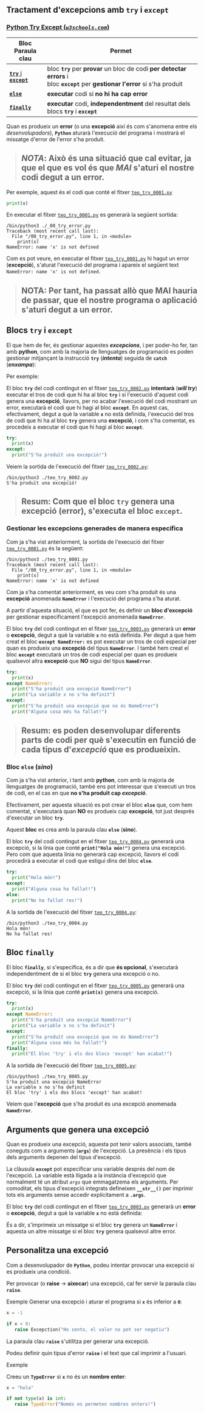 ## Tractament d'excepcions amb **```try```** i **```except```**

### [Python Try Except (***```w3schools.com```***)](https://www.w3schools.com/python/python_try_except.asp)

|Bloc<br>Paraula clau|Permet|
|----|----|
|[**```try```** i<br>**```except```**](#blocs-try-i-except)|bloc **```try```** per **provar** un bloc de codi **per detectar errors** i<br>bloc **```except```** per **gestionar l'error** si s'ha produit|
|[**```else```**](#bloc-else-sino)|**executar** codi si **no hi ha cap error**|
|[**```finally```**](#bloc-finally)|**executar** codi, **independentment** del resultat dels blocs **```try```** i **```except```**|

Quan es produeix un **error** (o una **excepció** així és com s'anomena entre els *desenvolupadors*), **```Python```** aturarà l'execució del programa i mostrarà el missatge d'error de l'error s'ha produit. 

> ## ***NOTA***: Això és una situació que cal evitar, ja que el que es vol és que ***MAI*** s'aturi el nostre codi degut a un error.

Per exemple, aquest és el codi que conté el fitxer <a href="https://github.com/joanpardogine/apunts-de-python-jekyll/raw/main/fitxers/teoria/teo_try_0001.py" target="_blank"> <code>teo_try_0001.py</code></a>

```python
print(x)
```

En executar el fitxer <a href="https://github.com/joanpardogine/apunts-de-python-jekyll/raw/main/fitxers/teoria/teo_try_0001.py" target="_blank"><code>teo_try_0001.py</code></a> es generarà la següent sortida:

```
/bin/python3 ./_00_try_error.py
Traceback (most recent call last):
  File "/00_try_error.py", line 1, in <module>
    print(x)
NameError: name 'x' is not defined
```

Com es pot veure, en executar el fitxer <a href="https://github.com/joanpardogine/apunts-de-python-jekyll/raw/main/fitxers/teoria/teo_try_0001.py" target="_blank"><code>teo_try_0001.py</code></a> hi hagut un error (**excepció**), s'aturat l'execució del programa i apareix el següent text ```NameError: name 'x' is not defined```.

> ## **NOTA**: Per tant, ha passat allò que MAI hauria de passar, que el nostre programa o aplicació s'aturi degut a un error.

## Blocs **```try```** i **```except```**

El que hem de fer, és gestionar aquestes ***excepcions***, i per poder-ho fer, tan amb **python**, com amb la majoria de llenguatges de programació es poden gestionar mitjançant la instrucció **```try```** (***intenta***) seguida de **```catch```** (***enxampa***):

Per exemple:

El bloc **```try```** del codi contingut en el fitxer <a href="https://github.com/joanpardogine/apunts-de-python-jekyll/raw/main/fitxers/teoria/teo_try_0002.py" target="_blank"> <code>teo_try_0002.py</code></a> **intentarà** (***will try***) executar el tros de codi que hi ha al bloc **```try```** i si l'execució d'aquest codi genera una **excepció**, llavors, per no acabar l'execució del codi mostrant un error, executarà el codi que hi hagi al bloc **```except```**. En aquest cas, efectivament, degut a què la variable **```x```** no està definida, l'execució del tros de codi que hi ha al bloc **```try```** genera una **excepció**, i com s'ha comentat, es procedeix a executar el codi que hi hagi al bloc **```except```**.

```python
try:
  print(x)
except:
  print("S'ha produït una excepció!")
```

Veiem la sortida de l'execució del fitxer <a href="https://github.com/joanpardogine/apunts-de-python-jekyll/raw/main/fitxers/teoria/teo_try_0002.py" target="_blank"><code>teo_try_0002.py</code></a>:

```
/bin/python3 ./teo_try_0002.py
S'ha produït una excepció!
```

> ## **Resum**: Com que el bloc **```try```** genera una **excepció** (**error**), s'executa el bloc **```except```**.

### Gestionar les excepcions generades de manera especifica

Com ja s'ha vist anteriorment, la sortida de l'execució del fitxer <a href="https://github.com/joanpardogine/apunts-de-python-jekyll/raw/main/fitxers/teoria/teo_try_0001.py" target="_blank"><code>teo_try_0001.py</code></a> és la següent:

```
/bin/python3 ./teo_try_0001.py
Traceback (most recent call last):
  File "/00_try_error.py", line 1, in <module>
    print(x)
NameError: name 'x' is not defined
```

Com ja s'ha comentat anteriorment, es veu com s'ha produit és una **excepció** anomenada **```NameError```** i l'execució del programa s'ha aturat. 

A partir d'aquesta situació, el que es pot fer, és definir un **bloc d'excepció** per gestionar especificament l'excepció anomenada **```NameError```**.

El bloc **```try```** del codi contingut en el fitxer <a href="https://github.com/joanpardogine/apunts-de-python-jekyll/raw/main/fitxers/teoria/teo_try_0003.py" target="_blank"> <code>teo_try_0003.py</code></a> generarà un **error** o **excepció**, degut a què la variable **```x```** no està definida. Per degut a que hem creat el bloc **```except NameError:```** es pot executar un tros de codi especial per quan es produeix una **excepció** del tipus **```NameError```**. I també hem creat el bloc **```except```** executarà un tros de codi especial per quan es produeix qualsevol altra **excepció** que **NO** sigui del tipus **```NameError```**. 

```python
try:
  print(x)
except NameError:
  print("S'ha produït una excepció NameError")
  print("La variable x no s'ha definit")
except:
  print("S'ha produït una excepció que no és NameError")
  print("Alguna cosa més ha fallat!")
```

> ## **Resum**: es poden desenvolupar diferents parts de codi per què s'executin en funció de cada tipus d'***excepció*** que es produeixin.

### Bloc **```else```** (***sino***)

Com ja s'ha vist anterior, i tant amb **python**, com amb la majoria de llenguatges de programació, també ens pot interessar que s'executi un tros de codi, en el cas en que **no s'ha produït cap *excepció***.

Efectivament, per aquesta situació es pot crear el bloc **```else```** que, com hem comentat, s'executarà quan **NO** es produeix cap **excepció**, tot just després d'executar un bloc **```try```**.

Aquest **bloc** es crea amb la paraula clau **```else```** (**sino**).

El bloc **```try```** del codi contingut en el fitxer <a href="https://github.com/joanpardogine/apunts-de-python-jekyll/raw/main/fitxers/teoria/teo_try_0004.py" target="_blank"> <code>teo_try_0004.py</code></a> generarà una excepció, si la línia que conté **```print("Hola món!")```** genera una excepció. Pero com que aquesta línia no generarà cap excepció, llavors el codi procedirà a executar el codi que estigui dins del bloc **```else```**.

```python
try:
  print("Hola món!")
except:
  print("Alguna cosa ha fallat!")
else:
  print("No ha fallat res!")
```

A la sortida de l'execució del fitxer <a href="https://github.com/joanpardogine/apunts-de-python-jekyll/raw/main/fitxers/teoria/teo_try_0004.py" target="_blank"><code>teo_try_0004.py</code></a>:

```
/bin/python3 ./teo_try_0004.py
Hola món!
No ha fallat res!
```

## Bloc **```finally```**

El bloc **```finally```**, si s'especifica, és a dir que **és opcional**, s'executarà independentment de si el bloc **```try```** genera una excepció o no.

El bloc **```try```** del codi contingut en el fitxer <a href="https://github.com/joanpardogine/apunts-de-python-jekyll/raw/main/fitxers/teoria/teo_try_0005.py" target="_blank"> <code>teo_try_0005.py</code></a> generarà una excepció, si la línia que conté **```print(x)```** genera una excepció.

```python
try:
  print(x)
except NameError:
  print("S'ha produït una excepció NameError")
  print("La variable x no s'ha definit")
except:
  print("S'ha produït una excepció que no és NameError")
  print("Alguna cosa més ha fallat!")
finally:
  print("El bloc 'try' i els dos blocs 'except' han acabat!")
```

A la sortida de l'execució del fitxer <a href="https://github.com/joanpardogine/apunts-de-python-jekyll/raw/main/fitxers/teoria/teo_try_0005.py" target="_blank"><code>teo_try_0005.py</code></a>:

```
/bin/python3 ./teo_try_0005.py
S'ha produït una excepció NameError
La variable x no s'ha definit
El bloc 'try' i els dos blocs 'except' han acabat!
```

Veiem que l'**excepció** que s'ha produit és una excepció anomenada **```NameError```**. 

## Arguments que genera una excepció 

 <!-- i el que volem és obtenir els arguments d'aquesta excepció. Per això el que farem és associar un nom de variable a aquesta excepció de la següent manera. -->

Quan es produeix una excepció, aquesta pot tenir valors associats, també coneguts com a arguments (**```args```**) de l'excepció. La presència i els tipus dels arguments depenen del tipus d'excepció.

La clàusula **```except```** pot especificar una variable després del nom de l'excepció. La variable està lligada a la instància d'excepció que normalment té un atribut *```args```* que emmagatzema els arguments. Per comoditat, els tipus d'excepció integrats defineixen **```__str__()```** per imprimir tots els arguments sense accedir explícitament a **```.args```**.


El bloc **```try```** del codi contingut en el fitxer <a href="https://github.com/joanpardogine/apunts-de-python-jekyll/raw/main/fitxers/teoria/teo_try_0006.py" target="_blank"> <code>teo_try_0003.py</code></a> generarà un **error** o **excepció**, degut a què la variable **```x```** no està definida:

És a dir, s'imprimeix un missatge si el bloc **```try```** genera un **```NameError```** i aquesta  un altre missatge si el bloc **```try```** genera qualsevol altre error.


## Personalitza una excepció 

Com a desenvolupador de **```Python```**, podeu intentar provocar una excepció si es produeix una condició.

Per provocar (o **raise** -> **aixecar**) una excepció, cal fer servir la paraula clau **```raise```**.


Exemple
Generar una excepció i aturar el programa si **```x```** és inferior a **```0```**:

```python
x = -1

if x < 0:
   raise Excepction("Ho sento, el valor no pot ser negatiu")
```

La paraula clau **```raise```** s'utilitza per generar una excepció.

Podeu definir quin tipus d'error **```raise```** i el text que cal imprimir a l'usuari.

Exemple

Creeu un **```TypeError```** si **```x```** no és un **nombre enter**:

```python
x = "hola"

if not type(x) is int:
   raise TypeError("Només es permeten nombres enters!")
```
